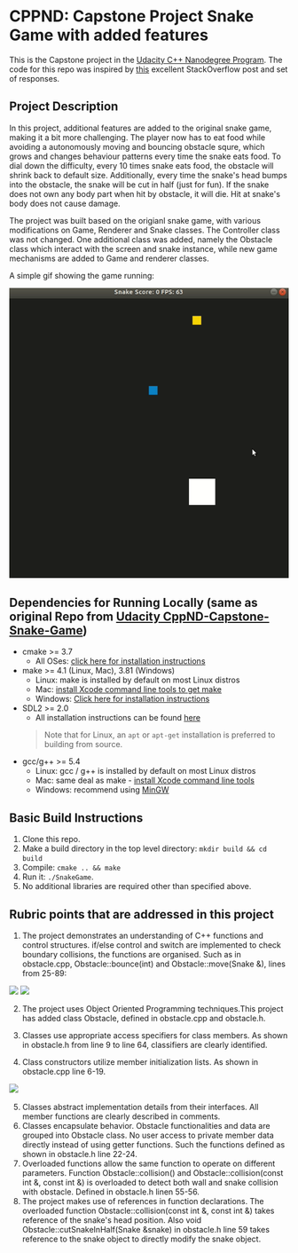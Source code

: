 # CPPND: Capstone Project Snake Game with added features

This is the Capstone project in the [Udacity C++ Nanodegree Program](https://www.udacity.com/course/c-plus-plus-nanodegree--nd213). The code for this repo was inspired by [this](https://codereview.stackexchange.com/questions/212296/snake-game-in-c-with-sdl) excellent StackOverflow post and set of responses.

## Project Description

In this project, additional features are added to the original snake game, making it a bit more challenging. The player now has to eat food while avoiding a autonomously moving and bouncing obstacle squre, which grows and changes behaviour patterns every time the snake eats food. To dial down the difficulty, every 10 times snake eats food, the obstacle will shrink back to default size. Additionally, every time the snake's head bumps into the obstacle, the snake will be cut in half (just for fun). If the snake does not own any body part when hit by obstacle, it will die. Hit at snake's body does not cause damage. 

The project was built based on the origianl snake game, with various modifications on Game, Renderer and Snake classes. The Controller class was not changed. One additional class was added, namely the Obstacle class which interact with the screen and snake instance, while new game mechanisms are added to Game and renderer classes. 

A simple gif showing the game running:

<img src="img/snake.gif"/>

## Dependencies for Running Locally (same as original Repo from [Udacity CppND-Capstone-Snake-Game](https://github.com/udacity/CppND-Capstone-Snake-Game))
* cmake >= 3.7
  * All OSes: [click here for installation instructions](https://cmake.org/install/)
* make >= 4.1 (Linux, Mac), 3.81 (Windows)
  * Linux: make is installed by default on most Linux distros
  * Mac: [install Xcode command line tools to get make](https://developer.apple.com/xcode/features/)
  * Windows: [Click here for installation instructions](http://gnuwin32.sourceforge.net/packages/make.htm)
* SDL2 >= 2.0
  * All installation instructions can be found [here](https://wiki.libsdl.org/Installation)
  >Note that for Linux, an `apt` or `apt-get` installation is preferred to building from source. 
* gcc/g++ >= 5.4
  * Linux: gcc / g++ is installed by default on most Linux distros
  * Mac: same deal as make - [install Xcode command line tools](https://developer.apple.com/xcode/features/)
  * Windows: recommend using [MinGW](http://www.mingw.org/)

## Basic Build Instructions

1. Clone this repo.
2. Make a build directory in the top level directory: `mkdir build && cd build`
3. Compile: `cmake .. && make`
4. Run it: `./SnakeGame`.
5. No additional libraries are required other than specified above.

## Rubric points that are addressed in this project

1. The project demonstrates an understanding of C++ functions and control structures. if/else control and switch are implemented to check boundary collisions, the functions are organised. Such as in obstacle.cpp, Obstacle::bounce(int) and Obstacle::move(Snake &), lines from 25-89:
<image src="img/switch.png"/>
<image src="img/ifelse.png"/>

2. The project uses Object Oriented Programming techniques.This project has added class Obstacle, defined in obstacle.cpp and obstacle.h.

3. Classes use appropriate access specifiers for class members. As shown in obstacle.h from line 9 to line 64, classifiers are clearly identified.

4. Class constructors utilize member initialization lists. As shown in obstacle.cpp line 6-19.
<image src="img/listinit.png"/>

5. Classes abstract implementation details from their interfaces. All member functions are clearly described in comments.
6. Classes encapsulate behavior. Obstacle functionalities and data are grouped into Obstacle class. No user access to private member data directly instead of using getter functions. Such the functions defined as shown in obstacle.h line 22-24.
7. Overloaded functions allow the same function to operate on different parameters. Function Obstacle::collision() and Obstacle::collision(const int &, const int &) is overloaded to detect both wall and snake collision with obstacle. Defined in obstacle.h linen 55-56.
8. The project makes use of references in function declarations. The overloaded function Obstacle::collision(const int &, const int &) takes reference of the snake's head position. Also void Obstacle::cutSnakeInHalf(Snake &snake) in obstacle.h line 59 takes reference to the snake object to directly modify the snake object. 






